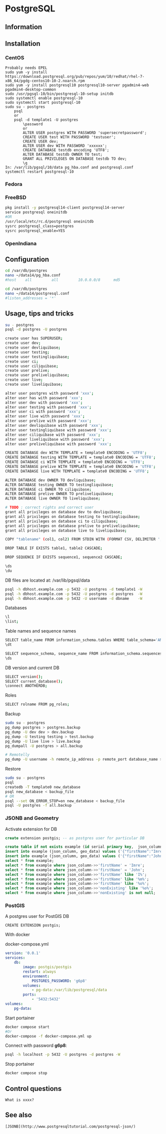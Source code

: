 # PostgreSQL

## Information

## Installation

### CentOS

    Probably needs EPEL
    sudo yum -y install https://download.postgresql.org/pub/repos/yum/10/redhat/rhel-7-x86_64/pgdg-centos10-10-2.noarch.rpm
    sudo yum -y install postgresql10 postgresql10-server pgadmin4-web pgadmin4-desktop-common
    sudo /usr/pgsql-10/bin/postgresql-10-setup initdb
    sudo systemctl enable postgresql-10
    sudo systemctl start postgresql-10
    sudo su - postgres
        psql
        or
        psql -d template1 -U postgres
            \password
            or
            ALTER USER postgres WITH PASSWORD 'supersecretpassword';
            CREATE USER test WITH PASSWORD 'testuser';
            CREATE USER dev;
            ALTER USER dev WITH PASSWORD 'xxxxxx';
            CREATE DATABASE testdb encoding 'UTF8';
            ALTER DATABASE testdb OWNER TO test;
            GRANT ALL PRIVILEGES ON DATABASE testdb TO dev;
            \q
    In: /var/lib/pgsql/10/data pg_hba.conf and postgresql.conf
    systemctl restart postgresql-10

### Fedora

### FreeBSD

```sh
pkg install -y postgresql14-client postgresql14-server
service postgresql oneinitdb
#OR
/usr/local/etc/rc.d/postgresql oneinitdb
sysrc postgresql_class=postgres
sysrc postgresql_enable=YES
```

### OpenIndiana

## Configuration

```sh
cd /var/db/postgres
nano ~/data14/pg_hba.conf
#host    all         all         10.0.0.0/8      md5
```

```sh
cd /var/db/postgres
nano ~/data14/postgresql.conf
#listen_addresses = '*'
```

## Usage, tips and tricks

```sh
su - postgres
psql -d postgres -U postgres

create user has SUPERUSER;
create user dev;
create user devliquibase;
create user testing;
create user testingliquibase;
create user ci;
create user ciliquibase;
create user prelive;
create user preliveliquibase;
create user live;
create user liveliquibase;

alter user postgres with password 'xxx';
alter user has with password 'xxx';
alter user dev with password 'xxx';
alter user testing with password 'xxx';
alter user ci with password 'xxx';
alter user live with password 'xxx';
alter user prelive with password 'xxx';
alter user devliquibase with password 'xxx';
alter user testingliquibase with password 'xxx';
alter user ciliquibase with password 'xxx';
alter user liveliquibase with password 'xxx';
alter user preliveliquibase with password 'xxx';

CREATE DATABASE dev WITH TEMPLATE = template0 ENCODING = 'UTF8';
CREATE DATABASE testing WITH TEMPLATE = template0 ENCODING = 'UTF8';
CREATE DATABASE ci WITH TEMPLATE = template0 ENCODING = 'UTF8';
CREATE DATABASE prelive WITH TEMPLATE = template0 ENCODING = 'UTF8';
CREATE DATABASE live WITH TEMPLATE = template0 ENCODING = 'UTF8';

ALTER DATABASE dev OWNER TO devliquibase;
ALTER DATABASE testing OWNER TO testingliquibase;
ALTER DATABASE ci OWNER TO ciliquibase;
ALTER DATABASE prelive OWNER TO preliveliquibase;
ALTER DATABASE live OWNER TO liveliquibase;

# TODO : correct rights and correct user
grant all privileges on database dev to devliquibase;
grant all privileges on database testing to testingliquibase;
grant all privileges on database ci to ciliquibase;
grant all privileges on database prelive to preliveliquibase;
grant all privileges on database live to liveliquibase;

COPY "tablename" (col1, col2) FROM STDIN WITH (FORMAT CSV, DELIMITER ',', HEADER true)

DROP TABLE IF EXISTS table1, table2 CASCADE;

DROP SEQUENCE IF EXISTS sequence1, sequence2 CASCADE;

\ds
\du
```

DB files are located at: /var/lib/pgsql/data

```sh
psql -h dbhost.example.com -p 5432 -U postgres -d template1 -W
psql -h dbhost.example.com -p 5432 -U postgres -d postgres  -W
psql -h dbhost.example.com -p 5432 -U username -d dbname    -W
```

Databases

```sh
\l
\list;
```

Table names and sequence names

```sh
SELECT table_name FROM information_schema.tables WHERE table_schema='ANOTHER_SCHEMA';
\dt

SELECT sequence_schema, sequence_name FROM information_schema.sequences WHERE sequence_schema='ANOTHER_SCHEMA';
\ds
```

DB version and current DB

```sh
SELECT version();
SELECT current_database();
\connect ANOTHERDB;
```

Roles

```sh
SELECT rolname FROM pg_roles;
```

Backup

```sh
sudo su - postgres
pg_dump postgres > postgres.backup
pg_dump -U dev dev > dev.backup
pg_dump -U testing testing > test.backup
pg_dump -U live live > live.backup
pg_dumpall -U postgres > all.backup

# Remotelly
pg_dump -U username -h remote_ip_address -p remote_port database_name > backup_file
```

Restore

```sh
sudo su - postgres
psql
createdb -T template0 new_database
psql new_database < backup_file
# OR
psql --set ON_ERROR_STOP=on new_database < backup_file
psql -U postgres -f all.backup
```

### JSONB and Geometry

Activate extension for DB

```sql
create extension postgis; -- as postgres user for particular DB
```

```sql
create table if not exists example (id serial primary key,	json_column jsonb not null, geo_data geometry not null);
insert into example (json_column, geo_data) values ('{"firstName":"Imre","lastName":"Tabur"}', ST_GeomFromText('POINT(26.125488 59.531533)', 4326));
insert into example (json_column, geo_data) values ('{"firstName":"John","lastName":"Doe"}', ST_GeomFromText('POINT(26.125488 59.531533)', 4326));
select * from example;
select * from example where json_column->>'firstName' = 'Imre';
select * from example where json_column->>'firstName' = 'John';
select * from example where json_column->>'firstName' like 'I%';
select * from example where json_column->>'firstName' like '%m%';
select * from example where json_column->>'firstName' like '%o%';
select * from example where json_column->>'nonExisting' like '%o%';
select * from example where json_column->>'nonExisting' is not null;
```

### PostGIS

A postgres user for PostGIS DB

```
CREATE EXTENSION postgis;
```

With docker

docker-compose.yml

```yaml
version: '0.0.1'
services:
    db:
        image: postgis/postgis
        restart: always
        environment:
            POSTGRES_PASSWORD: 'g6p8'
        volumes:
            - pg-data:/var/lib/postgresql/data
        ports:
            - '5432:5432'
volumes:
    pg-data:
```

Start portainer

```sh
docker compose start
#Or
docker-compose -f docker-compose.yml up
```

Connect with password **g6p8**:

```sh
psql -h localhost -p 5432 -U postgres -d postgres -W
```

Stop portainer

```sh
docker compose stop
```

## Control questions

    What is xxxx?

## See also

    [JSONB](http://www.postgresqltutorial.com/postgresql-json/)
